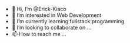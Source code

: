 - 👋 Hi, I’m @Erick-Kiaco
- 👀 I’m interested in Web Development
- 🌱 I’m currently learning fullstack programming
- 💞️ I’m looking to collaborate on ...
- 📫 How to reach me ...



<!---
Erick-Kiaco/Erick-Kiaco is a ✨ special ✨ repository because its `README.md` (this file) appears on your GitHub profile.
You can click the Preview link to take a look at your changes.
--->

